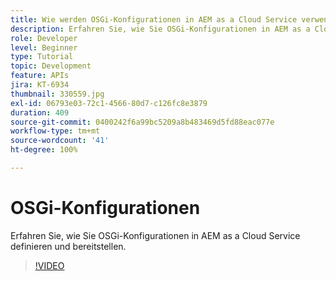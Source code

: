 ```yaml
---
title: Wie werden OSGi-Konfigurationen in AEM as a Cloud Service verwendet?
description: Erfahren Sie, wie Sie OSGi-Konfigurationen in AEM as a Cloud Service definieren und bereitstellen.
role: Developer
level: Beginner
type: Tutorial
topic: Development
feature: APIs
jira: KT-6934
thumbnail: 330559.jpg
exl-id: 06793e03-72c1-4566-80d7-c126fc8e3879
duration: 409
source-git-commit: 0400242f6a99bc5209a8b483469d5fd88eac077e
workflow-type: tm+mt
source-wordcount: '41'
ht-degree: 100%

---
```


# OSGi-Konfigurationen

Erfahren Sie, wie Sie OSGi-Konfigurationen in AEM as a Cloud Service definieren und bereitstellen.

>[!VIDEO](https://video.tv.adobe.com/v/330559?quality=12&learn=on)
